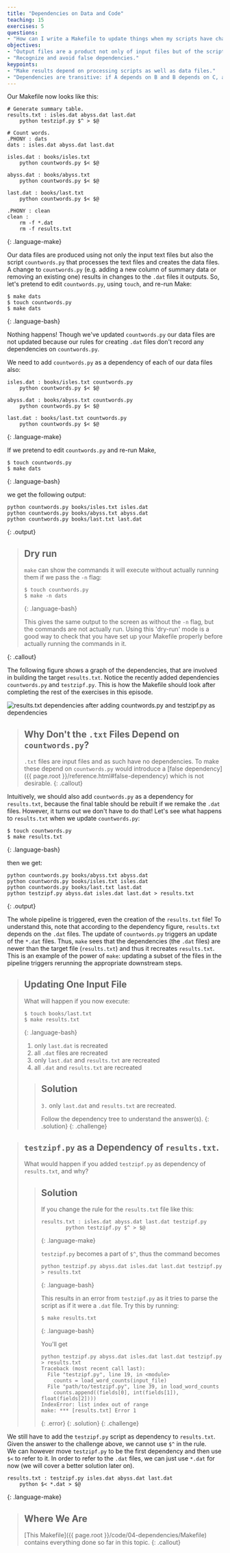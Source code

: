 ```yaml
---
title: "Dependencies on Data and Code"
teaching: 15
exercises: 5
questions:
- "How can I write a Makefile to update things when my scripts have changed rather than my input files?"
objectives:
- "Output files are a product not only of input files but of the scripts or code that created the output files."
- "Recognize and avoid false dependencies."
keypoints:
- "Make results depend on processing scripts as well as data files."
- "Dependencies are transitive: if A depends on B and B depends on C, a change to C will indirectly trigger an update to A."
---
```


Our Makefile now looks like this:

~~~
# Generate summary table.
results.txt : isles.dat abyss.dat last.dat
	python testzipf.py $^ > $@

# Count words.
.PHONY : dats
dats : isles.dat abyss.dat last.dat

isles.dat : books/isles.txt
	python countwords.py $< $@

abyss.dat : books/abyss.txt
	python countwords.py $< $@

last.dat : books/last.txt
	python countwords.py $< $@

.PHONY : clean
clean :
	rm -f *.dat
	rm -f results.txt
~~~
{: .language-make}

Our data files are produced using not only the input text files but also the
script `countwords.py` that processes the text files and creates the
data files. A change to `countwords.py` (e.g. adding a new column of
summary data or removing an existing one) results in changes to the
`.dat` files it outputs. So, let's pretend to edit `countwords.py`,
using `touch`, and re-run Make:

~~~
$ make dats
$ touch countwords.py
$ make dats
~~~
{: .language-bash}

Nothing happens! Though we've updated `countwords.py` our data files
are not updated because our rules for creating `.dat` files don't
record any dependencies on `countwords.py`.

We need to add `countwords.py` as a dependency of each of our
data files also:

~~~
isles.dat : books/isles.txt countwords.py
	python countwords.py $< $@

abyss.dat : books/abyss.txt countwords.py
	python countwords.py $< $@

last.dat : books/last.txt countwords.py
	python countwords.py $< $@
~~~
{: .language-make}

If we pretend to edit `countwords.py` and re-run Make,

~~~
$ touch countwords.py
$ make dats
~~~
{: .language-bash}

we get the following output:

~~~
python countwords.py books/isles.txt isles.dat
python countwords.py books/abyss.txt abyss.dat
python countwords.py books/last.txt last.dat
~~~
{: .output}

> ## Dry run
>
> `make` can show the commands it will execute without actually running them if we pass the `-n` flag:
>
> ~~~
> $ touch countwords.py
> $ make -n dats
> ~~~
> {: .language-bash}
>
> This gives the same output to the screen as without the `-n` flag, but the commands are not actually run. Using this 'dry-run' mode is a good way to check that you have set up your Makefile properly before actually running the commands in it.
>
{: .callout}

The following figure shows a graph of the dependencies, that are
involved in building the target `results.txt`. Notice the recently
added dependencies `countwords.py` and `testzipf.py`.  This is how the
Makefile should look after completing the rest of the exercises
in this episode.

![results.txt dependencies after adding countwords.py and testzipf.py as dependencies](../fig/04-dependencies.png "results.txt dependencies after adding countwords.py and testzipf.py as dependencies")

> ## Why Don't the `.txt` Files Depend on `countwords.py`?
>
> `.txt` files are input files and as such have no dependencies. To make these
> depend on `countwords.py` would introduce a [false
> dependency]({{ page.root }}/reference.html#false-dependency) which is not desirable.
{: .callout}

Intuitively, we should also add `countwords.py` as a dependency for
`results.txt`, because the final table should be rebuilt if we remake the
`.dat` files. However, it turns out we don't have to do that! Let's see what
happens to `results.txt` when we update `countwords.py`:

~~~
$ touch countwords.py
$ make results.txt
~~~
{: .language-bash}

then we get:

~~~
python countwords.py books/abyss.txt abyss.dat
python countwords.py books/isles.txt isles.dat
python countwords.py books/last.txt last.dat
python testzipf.py abyss.dat isles.dat last.dat > results.txt
~~~
{: .output}

The whole pipeline is triggered, even the creation of the
`results.txt` file! To understand this, note that according to the
dependency figure, `results.txt` depends on the `.dat` files. The
update of `countwords.py` triggers an update of the `*.dat`
files. Thus, `make` sees that the dependencies (the `.dat` files) are
newer than the target file (`results.txt`) and thus it recreates
`results.txt`. This is an example of the power of `make`: updating a
subset of the files in the pipeline triggers rerunning the appropriate
downstream steps.

> ## Updating One Input File
>
> What will happen if you now execute:
>
> ~~~
> $ touch books/last.txt
> $ make results.txt
> ~~~
> {: .language-bash}
>
> 1. only `last.dat` is recreated
> 2. all `.dat` files are recreated
> 3. only `last.dat` and `results.txt` are recreated
> 4. all `.dat` and `results.txt` are recreated
>
> > ## Solution
> > `3.` only `last.dat` and `results.txt` are recreated.
> >
> > Follow the dependency tree to understand the answer(s).
> {: .solution}
{: .challenge}

> ## `testzipf.py` as a Dependency of `results.txt`.
>
> What would happen if you added `testzipf.py` as dependency of `results.txt`, and why?
>
> > ## Solution
> >
> > If you change the rule for the `results.txt` file like this:
> >
> > ~~~
> > results.txt : isles.dat abyss.dat last.dat testzipf.py
> >         python testzipf.py $^ > $@
> > ~~~
> > {: .language-make}
> >
> > `testzipf.py` becomes a part of `$^`, thus the command becomes
> >
> > ~~~
> > python testzipf.py abyss.dat isles.dat last.dat testzipf.py > results.txt
> > ~~~
> > {: .language-bash}
> >
> > This results in an error from `testzipf.py` as it tries to parse the
> > script as if it were a `.dat` file. Try this by running:
> >
> > ~~~
> > $ make results.txt
> > ~~~
> > {: .language-bash}
> >
> > You'll get
> >
> > ~~~
> > python testzipf.py abyss.dat isles.dat last.dat testzipf.py > results.txt
> > Traceback (most recent call last):
> >   File "testzipf.py", line 19, in <module>
> >     counts = load_word_counts(input_file)
> >   File "path/to/testzipf.py", line 39, in load_word_counts
> >     counts.append((fields[0], int(fields[1]), float(fields[2])))
> > IndexError: list index out of range
> > make: *** [results.txt] Error 1
> > ~~~
> > {: .error}
> {: .solution}
{: .challenge}

We still have to add the `testzipf.py` script as dependency to
`results.txt`. Given the answer to the challenge above, we cannot use
`$^` in the rule.  
We can however move `testzipf.py` to be the
first dependency and then use `$<` to refer to it. 
In order to refer to the `.dat` files, we can just use `*.dat` for now (we will
cover a better solution later on).

~~~
results.txt : testzipf.py isles.dat abyss.dat last.dat
	python $< *.dat > $@
~~~
{: .language-make}

> ## Where We Are
>
> [This Makefile]({{ page.root }}/code/04-dependencies/Makefile)
> contains everything done so far in this topic.
{: .callout}
